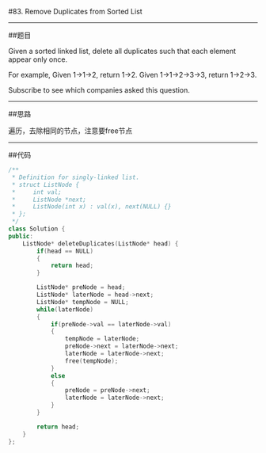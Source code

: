 #83. Remove Duplicates from Sorted List

------

##题目

Given a sorted linked list, delete all duplicates such that each element appear only once.

For example,
Given 1->1->2, return 1->2.
Given 1->1->2->3->3, return 1->2->3.

Subscribe to see which companies asked this question.

------

##思路

遍历，去除相同的节点，注意要free节点

------

##代码

```cpp
/**
 * Definition for singly-linked list.
 * struct ListNode {
 *     int val;
 *     ListNode *next;
 *     ListNode(int x) : val(x), next(NULL) {}
 * };
 */
class Solution {
public:
    ListNode* deleteDuplicates(ListNode* head) {
        if(head == NULL)
        {
            return head;
        }

        ListNode* preNode = head;
        ListNode* laterNode = head->next;
        ListNode* tempNode = NULL;
        while(laterNode)
        {
            if(preNode->val == laterNode->val)
            {
                tempNode = laterNode;
                preNode->next = laterNode->next;
                laterNode = laterNode->next;
                free(tempNode);
            }
            else
            {
                preNode = preNode->next;
                laterNode = laterNode->next;
            }
        }

        return head;
    }
};
```